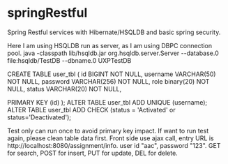 # springRestful
Spring Restful services with Hibernate/HSQLDB and basic spring security. 

Here I am using HSQLDB run as server, as I am using DBPC connection pool.
java -classpath lib/hsqldb.jar org.hsqldb.server.Server --database.0 file:hsqldb/TestDB --dbname.0 UXPTestDB

CREATE TABLE user_tbl (
   id BIGINT NOT NULL,
   username VARCHAR(50) NOT NULL,
   password VARCHAR(256) NOT NULL,
   role binary(20) NOT NULL,
   status VARCHAR(20) NOT NULL,
  
   PRIMARY KEY (id)
);
ALTER TABLE user_tbl ADD UNIQUE (username);
ALTER TABLE user_tbl ADD CHECK (status = 'Activated' or status='Deactivated');

Test only can run once to avoid primary key impact. If want to run test again, please clean table data first.
Front side use ajax call, entry URL is http://localhost:8080/assignment/info. user id "aac", password "123".
GET for search, POST for insert, PUT for update, DEL for delete.